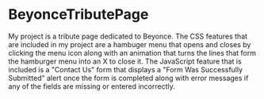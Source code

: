 # BeyonceTributePage

My project is a tribute page dedicated to Beyonce. The CSS features that are included in my project are a hambuger menu that opens and closes by clicking the menu icon along with an animation that turns the lines that form the hamburger menu into an X to close it. The JavaScript feature that is included is a "Contact Us" form that displays a "Form Was Successfully Submitted" alert once the form is completed along with error messages if any of the fields are missing or entered incorrectly. 

